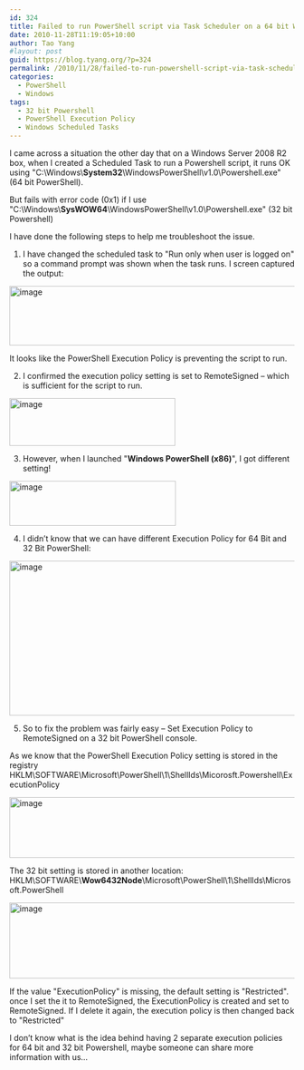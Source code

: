```yaml
---
id: 324
title: Failed to run PowerShell script via Task Scheduler on a 64 bit Windows
date: 2010-11-28T11:19:05+10:00
author: Tao Yang
#layout: post
guid: https://blog.tyang.org/?p=324
permalink: /2010/11/28/failed-to-run-powershell-script-via-task-scheduler-on-a-64-bit-windows/
categories:
  - PowerShell
  - Windows
tags:
  - 32 bit Powershell
  - PowerShell Execution Policy
  - Windows Scheduled Tasks
---
```

I came across a situation the other day that on a Windows Server 2008 R2 box, when I created a Scheduled Task to run a Powershell script, it runs OK using "C:\Windows\\**System32**\WindowsPowerShell\v1.0\Powershell.exe" (64 bit PowerShell).

But fails with error code (0x1) if I use "C:\Windows\\**SysWOW64**\WindowsPowerShell\v1.0\Powershell.exe" (32 bit Powershell)

I have done the following steps to help me troubleshoot the issue.

1. I have changed the scheduled task to "Run only when user is logged on" so a command prompt was shown when the task runs. I screen captured the output:

<a href="https://blog.tyang.org/wp-content/uploads/2010/11/image2.png"><img style="background-image: none; padding-left: 0px; padding-right: 0px; display: inline; padding-top: 0px; border-width: 0px;" title="image" src="https://blog.tyang.org/wp-content/uploads/2010/11/image_thumb2.png" border="0" alt="image" width="520" height="105" /></a>

It looks like the PowerShell Execution Policy is preventing the script to run.

2. I confirmed the execution policy setting is set to RemoteSigned – which is sufficient for the script to run.

<a href="https://blog.tyang.org/wp-content/uploads/2010/11/image3.png"><img style="background-image: none; padding-left: 0px; padding-right: 0px; display: inline; padding-top: 0px; border-width: 0px;" title="image" src="https://blog.tyang.org/wp-content/uploads/2010/11/image_thumb3.png" border="0" alt="image" width="293" height="84" /></a>

3. However, when I launched "<strong>Windows PowerShell (x86)</strong>", I got different setting!

<a href="https://blog.tyang.org/wp-content/uploads/2010/11/image4.png"><img style="background-image: none; padding-left: 0px; padding-right: 0px; display: inline; padding-top: 0px; border-width: 0px;" title="image" src="https://blog.tyang.org/wp-content/uploads/2010/11/image_thumb4.png" border="0" alt="image" width="294" height="79" /></a>

4. I didn’t know that we can have different Execution Policy for 64 Bit and 32 Bit PowerShell:

<a href="https://blog.tyang.org/wp-content/uploads/2010/11/image5.png"><img style="background-image: none; padding-left: 0px; padding-right: 0px; display: inline; padding-top: 0px; border-width: 0px;" title="image" src="https://blog.tyang.org/wp-content/uploads/2010/11/image_thumb5.png" border="0" alt="image" width="580" height="273" /></a>

5. So to fix the problem was fairly easy – Set Execution Policy to RemoteSigned on a 32 bit PowerShell console.

As we know that the PowerShell Execution Policy setting is stored in the registry  HKLM\SOFTWARE\Microsoft\PowerShell\1\ShellIds\Micorosft.Powershell\ExecutionPolicy

<a href="https://blog.tyang.org/wp-content/uploads/2010/11/image6.png"><img style="background-image: none; padding-left: 0px; padding-right: 0px; display: inline; padding-top: 0px; border-width: 0px;" title="image" src="https://blog.tyang.org/wp-content/uploads/2010/11/image_thumb6.png" border="0" alt="image" width="580" height="107" /></a>

The 32 bit setting is stored in another location: HKLM\SOFTWARE\\**Wow6432Node**\Microsoft\PowerShell\1\ShellIds\Microsoft.PowerShell

<a href="https://blog.tyang.org/wp-content/uploads/2010/11/image7.png"><img style="background-image: none; padding-left: 0px; padding-right: 0px; display: inline; padding-top: 0px; border-width: 0px;" title="image" src="https://blog.tyang.org/wp-content/uploads/2010/11/image_thumb7.png" border="0" alt="image" width="580" height="134" /></a>

If the value "ExecutionPolicy" is missing, the default setting is "Restricted". once I set the it to RemoteSigned, the ExecutionPolicy is created and set to RemoteSigned. If I delete it again, the execution policy is then changed back to "Restricted"

I don’t know what is the idea behind having 2 separate execution policies for 64 bit and 32 bit Powershell, maybe someone can share more information with us…